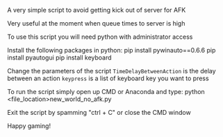 
A very simple script to avoid getting kick out of server for AFK

Very useful at the moment when queue times to server is high

To use this script you will need python with administrator access

Install the following packages in python:
pip install pywinauto==0.6.6
pip install pyautogui
pip install keyboard

Change the parameters of the script
`TimeDelayBetweenAction` is the delay between an action
`keypress` is a list of keyboard key you want to press


To run the script simply open up CMD or Anaconda and type:
python <file_location>new_world_no_afk.py


Exit the script by spamming "ctrl + C" or close the CMD window


Happy gaming!


